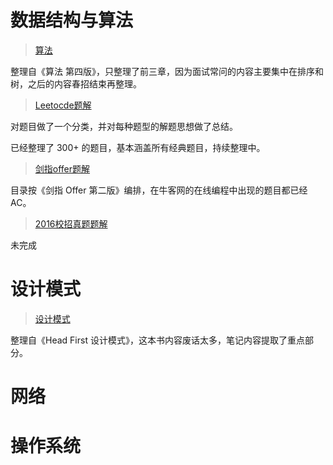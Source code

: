 # 数据结构与算法

> [算法](https://github.com/CyC2018/InnterviewNotes/blob/master/notes/算法.md)

整理自《算法 第四版》，只整理了前三章，因为面试常问的内容主要集中在排序和树，之后的内容春招结束再整理。

> [Leetocde题解](https://github.com/CyC2018/InnterviewNotes/blob/master/notes/Leetocde%E9%A2%98%E8%A7%A3.md)

对题目做了一个分类，并对每种题型的解题思想做了总结。

已经整理了 300+ 的题目，基本涵盖所有经典题目，持续整理中。

> [剑指offer题解](https://github.com/CyC2018/InnterviewNotes/blob/master/notes/%E5%89%91%E6%8C%87offer%E9%A2%98%E8%A7%A3.md)

目录按《剑指 Offer 第二版》编排，在牛客网的在线编程中出现的题目都已经 AC。

> [2016校招真题题解](https://github.com/CyC2018/InnterviewNotes/blob/master/notes/2016%E6%A0%A1%E6%8B%9B%E7%9C%9F%E9%A2%98%E9%A2%98%E8%A7%A3.md)

未完成

# 设计模式

> [设计模式](https://github.com/CyC2018/InnterviewNotes/blob/master/notes/设计模式.md)

整理自《Head First 设计模式》，这本书内容废话太多，笔记内容提取了重点部分。

# 网络

# 操作系统
